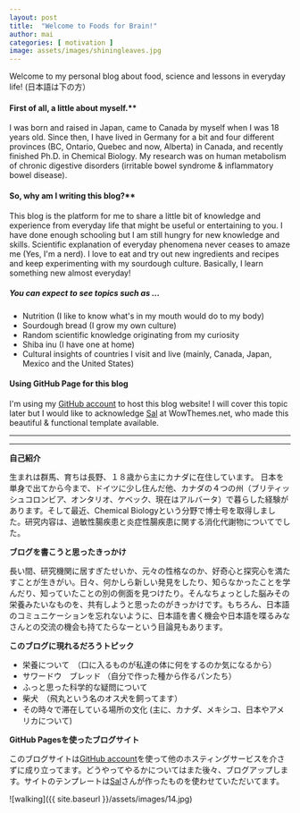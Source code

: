 ```yaml
---
layout: post
title:  "Welcome to Foods for Brain!"
author: mai
categories: [ motivation ]
image: assets/images/shiningleaves.jpg
---
```


Welcome to my personal blog about food, science and lessons in everyday life! (日本語は下の方）

#### First of all, a little about myself.**

I was born and raised in Japan, came to Canada by myself when I was 18 years old. 
Since then, I have lived in Germany for a bit and four different provinces (BC, Ontario, Quebec and now, Alberta) in Canada, and recently finished Ph.D. in Chemical Biology. My research was on human metabolism of chronic digestive disorders (irritable bowel syndrome & inflammatory bowel disease). 

#### So, why am I writing this blog?**

This blog is the platform for me to share a little bit of knowledge and experience from everyday life that might be useful or entertaining to you. I have done enough schooling but I am still hungry for new knowledge and skills. Scientific explanation of everyday phenomena never ceases to amaze me (Yes, I'm a nerd). I love to eat and try out new ingredients and recipes and keep experimenting with my sourdough culture. Basically, I learn something new almost everyday! 

##### You can expect to see topics such as ...

- Nutrition (I like to know what's in my mouth would do to my body)
- Sourdough bread (I grow my own culture)
- Random scientific knowledge originating from my curiosity 
- Shiba inu (I have one at home) 
- Cultural insights of countries I visit and live (mainly, Canada, Japan, Mexico and the United States) 


#### Using GitHub Page for this blog

I'm using my [GitHub account] to host this blog website! I will cover this topic later but I would like to acknowledge [Sal] at WowThemes.net, who made this beautiful & functional template available. 


---

---

**自己紹介**

生まれは群馬、育ちは長野、１８歳から主にカナダに在住しています。
日本を単身で出てから今まで、ドイツに少し住んだ他、カナダの４つの州（ブリティッシュコロンビア、オンタリオ、ケベック、現在はアルバータ）で暮らした経験があります。そして最近、Chemical Biologyという分野で博士号を取得しました。研究内容は、過敏性腸疾患と炎症性腸疾患に関する消化代謝物についてでした。

**ブログを書こうと思ったきっかけ**

長い間、研究機関に居すぎたせいか、元々の性格なのか、好奇心と探究心を満たすことが生きがい。日々、何かしら新しい発見をしたり、知らなかったことを学んだり、知っていたことの別の側面を見つけたり。そんなちょっとした脳みその栄養みたいなものを、共有しようと思ったのがきっかけです。もちろん、日本語のコミュニケーションを忘れないように、日本語を書く機会や日本語を喋るみなさんとの交流の機会も持てたらなーという目論見もあります。

**このブログに現れるだろうトピック**

- 栄養について　（口に入るものが私達の体に何をするのか気になるから）
- サワードウ　ブレッド （自分で作った種から作るパンたち）
- ふっと思った科学的な疑問について
- 柴犬　（飛丸という名のオス犬を飼ってます）
- その時々で滞在している場所の文化 (主に、カナダ、メキシコ、日本やアメリカについて) 


**GitHub Pagesを使ったブログサイト**

このブログサイトは[GitHub account]を使って他のホスティングサービスを介さずに成り立ってます。どうやってやるかについてはまた後々、ブログアップします。サイトのテンプレートは[Sal]さんが作ったものを使わせていただいてます。


![walking]({{ site.baseurl }}/assets/images/14.jpg)

[GitHub account]:https://github.com/maiyama/foods-for-brain
[Sal]:https://github.com/wowthemesnet/mundana-theme-jekyll


